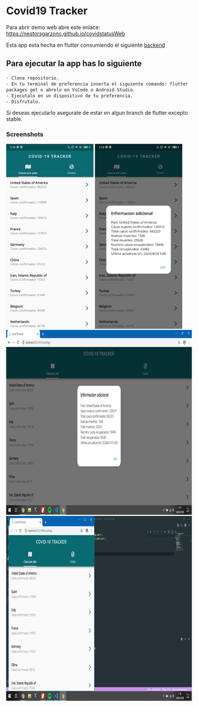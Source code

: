 # Covid19 Tracker

Para abrir demo web abre este enlace: https://nestorsgarzonc.github.io/covidstatusWeb

Esta app esta hecha en flutter consumiendo el siguiente
[backend](https://api.covid19api.com)

## Para ejecutar la app has lo siguiente

    - Clona repositorio.
    - En tu terminal de preferencia inserta el siguiente comando: flutter packages get o abrelo en VsCode o Android Studio.
    - Ejecutalo en un dispositivo de tu preferencia.
    - Disfrutalo.

Si deseas ejecutarlo asegurate de estar en algun branch de flutter excepto stable.

### Screenshots

<img src="images/image0.jpg" height=500px >

<img src="images/image1.jpg" height=500px>

<img src="images/image2.png" height=500px>

<img src="images/image3.png" height=500px>
